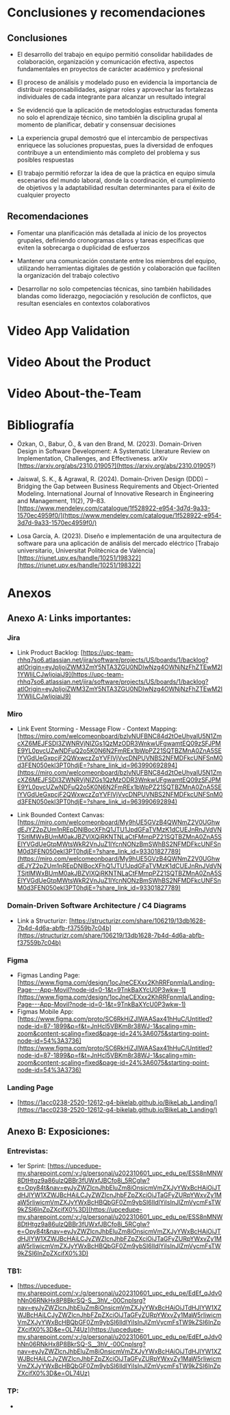 # Conclusiones y recomendaciones
##  Conclusiones

- El desarrollo del trabajo en equipo permitió consolidar habilidades de colaboración, organización y comunicación efectiva, aspectos fundamentales en proyectos de carácter académico y profesional
  
- El proceso de análisis y modelado puso en evidencia la importancia de distribuir responsabilidades, asignar roles y aprovechar las fortalezas individuales de cada integrante para alcanzar un resultado integral
  
- Se evidenció que la aplicación de metodologías estructuradas fomenta no solo el aprendizaje técnico, sino también la disciplina grupal al momento de planificar, debatir y consensuar decisiones

- La experiencia grupal demostró que el intercambio de perspectivas enriquece las soluciones propuestas, pues la diversidad de enfoques contribuye a un entendimiento más completo del problema y sus posibles respuestas

- El trabajo permitió reforzar la idea de que la práctica en equipo simula escenarios del mundo laboral, donde la coordinación, el cumplimiento de objetivos y la adaptabilidad resultan determinantes para el éxito de cualquier proyecto

##  Recomendaciones

- Fomentar una planificación más detallada al inicio de los proyectos grupales, definiendo cronogramas claros y tareas específicas que eviten la sobrecarga o duplicidad de esfuerzos
  
- Mantener una comunicación constante entre los miembros del equipo, utilizando herramientas digitales de gestión y colaboración que faciliten la organización del trabajo colectivo
  
- Desarrollar no solo competencias técnicas, sino también habilidades blandas como liderazgo, negociación y resolución de conflictos, que resultan esenciales en contextos colaborativos
  
# Video App Validation

# Video About the Product

# Video About-the-Team

# Bibliografía
- Özkan, O., Babur, Ö., & van den Brand, M. (2023). Domain-Driven Design in Software Development: A Systematic Literature Review on Implementation, Challenges, and Effectiveness. arXiv [https://arxiv.org/abs/2310.01905?](https://arxiv.org/abs/2310.01905?)
  
- Jaiswal, S. K., & Agrawal, R. (2024). Domain-Driven Design (DDD) – Bridging the Gap between Business Requirements and Object-Oriented Modeling. International Journal of Innovative Research in Engineering and Management, 11(2), 79–83. [https://www.mendeley.com/catalogue/1f528922-e954-3d7d-9a33-1570ec4959f0/](https://www.mendeley.com/catalogue/1f528922-e954-3d7d-9a33-1570ec4959f0/)
  
- Losa García, A. (2023). Diseño e implementación de una arquitectura de software para una aplicación de análisis del mercado eléctrico [Trabajo universitario, Universitat Politècnica de València] [https://riunet.upv.es/handle/10251/198322](https://riunet.upv.es/handle/10251/198322)
  
# Anexos

## Anexo A: Links importantes:
### Jira
- Link Product Backlog:
[https://upc-team-rhhq7so6.atlassian.net/jira/software/projects/US/boards/1/backlog?atlOrigin=eyJpIjoiZWM3ZmY5NTA3ZGU0NDIwNzg4OWNjNzFhZTEwM2I1YWIiLCJwIjoiaiJ9](https://upc-team-rhhq7so6.atlassian.net/jira/software/projects/US/boards/1/backlog?atlOrigin=eyJpIjoiZWM3ZmY5NTA3ZGU0NDIwNzg4OWNjNzFhZTEwM2I1YWIiLCJwIjoiaiJ9)
### Miro
- Link Event Storming - Message Flow - Context Mapping: [https://miro.com/welcomeonboard/bzlvNUFBNC84d2tOeUhyalU5N1ZmcXZ6MEJFSDI3ZWNRVjNIZGs1QzMzODR3WnkwUFgwamtEQ09zSFJPME9YL0pvcUZwNDFuQ2o5K0N6N2FmREx1bWpPZ21SQTBZMnA0ZnA5SElYVGdUeGxpcjF2QWxwczZqYVFlVjVvcDNPUVNBS2NFMDFkcUNFSnM0d3FEN050ekl3PT0hdjE=?share_link_id=963990692894](https://miro.com/welcomeonboard/bzlvNUFBNC84d2tOeUhyalU5N1ZmcXZ6MEJFSDI3ZWNRVjNIZGs1QzMzODR3WnkwUFgwamtEQ09zSFJPME9YL0pvcUZwNDFuQ2o5K0N6N2FmREx1bWpPZ21SQTBZMnA0ZnA5SElYVGdUeGxpcjF2QWxwczZqYVFlVjVvcDNPUVNBS2NFMDFkcUNFSnM0d3FEN050ekl3PT0hdjE=?share_link_id=963990692894)

- Link Bounded Context Canvas: [https://miro.com/welcomeonboard/My9hUE5GVzB4QWNmZ2V0UGhwdEJYZ2pZUm1nREpDNlBocXFhQ1JTU1JpdGFaTVMzK1dCUEJnRnJVdVNTSitIMWxBUmM0akJBZVlXQjRKNTNLaCtFMmpPZ21SQTBZMnA0ZnA5SElYVGdUeGtpMWtsWkR2VnJuZ1lYcnNONzBmSWhBS2NFMDFkcUNFSnM0d3FEN050ekl3PT0hdjE=?share_link_id=93301827789](https://miro.com/welcomeonboard/My9hUE5GVzB4QWNmZ2V0UGhwdEJYZ2pZUm1nREpDNlBocXFhQ1JTU1JpdGFaTVMzK1dCUEJnRnJVdVNTSitIMWxBUmM0akJBZVlXQjRKNTNLaCtFMmpPZ21SQTBZMnA0ZnA5SElYVGdUeGtpMWtsWkR2VnJuZ1lYcnNONzBmSWhBS2NFMDFkcUNFSnM0d3FEN050ekl3PT0hdjE=?share_link_id=93301827789)

### Domain-Driven Software Architecture / C4 Diagrams
- Link a Structurizr: [https://structurizr.com/share/106219/13db1628-7b4d-4d6a-abfb-f37559b7c04b](https://structurizr.com/share/106219/13db1628-7b4d-4d6a-abfb-f37559b7c04b)

### Figma
- Figmas Landing Page: [https://www.figma.com/design/1ocJneCEXxx2KhRRFpnmIa/Landing-Page---App-Movil?node-id=0-1&t=9TnkBaXYcU0P3wkw-1](https://www.figma.com/design/1ocJneCEXxx2KhRRFpnmIa/Landing-Page---App-Movil?node-id=0-1&t=9TnkBaXYcU0P3wkw-1)
- Figmas Mobile App: [https://www.figma.com/proto/SC6RkHiZJlWAASax41hHuC/Untitled?node-id=87-1899&p=f&t=JnHcl5VBKm8r38WJ-1&scaling=min-zoom&content-scaling=fixed&page-id=24%3A6075&starting-point-node-id=54%3A3736](https://www.figma.com/proto/SC6RkHiZJlWAASax41hHuC/Untitled?node-id=87-1899&p=f&t=JnHcl5VBKm8r38WJ-1&scaling=min-zoom&content-scaling=fixed&page-id=24%3A6075&starting-point-node-id=54%3A3736)

### Landing Page
- [https://1acc0238-2520-12612-g4-bikelab.github.io/BikeLab_Landing/](https://1acc0238-2520-12612-g4-bikelab.github.io/BikeLab_Landing/)

## Anexo B: Exposiciones:

### Entrevistas:
- 1er Sprint: [https://upcedupe-my.sharepoint.com/:v:/g/personal/u202310601_upc_edu_pe/ESS8nMNW8DtHtgz9a86ulzQBBr3fUWxfJBCfo8i_5RCgIw?e=Opy84t&nav=eyJyZWZlcnJhbEluZm8iOnsicmVmZXJyYWxBcHAiOiJTdHJlYW1XZWJBcHAiLCJyZWZlcnJhbFZpZXciOiJTaGFyZURpYWxvZy1MaW5rIiwicmVmZXJyYWxBcHBQbGF0Zm9ybSI6IldlYiIsInJlZmVycmFsTW9kZSI6InZpZXcifX0%3D](https://upcedupe-my.sharepoint.com/:v:/g/personal/u202310601_upc_edu_pe/ESS8nMNW8DtHtgz9a86ulzQBBr3fUWxfJBCfo8i_5RCgIw?e=Opy84t&nav=eyJyZWZlcnJhbEluZm8iOnsicmVmZXJyYWxBcHAiOiJTdHJlYW1XZWJBcHAiLCJyZWZlcnJhbFZpZXciOiJTaGFyZURpYWxvZy1MaW5rIiwicmVmZXJyYWxBcHBQbGF0Zm9ybSI6IldlYiIsInJlZmVycmFsTW9kZSI6InZpZXcifX0%3D)

### TB1:
- [https://upcedupe-my.sharepoint.com/:v:/g/personal/u202310601_upc_edu_pe/EdEf_qJdv0hNn06RNkHx8P8BkrSQ-S__3hV_-00CnpIsrg?nav=eyJyZWZlcnJhbEluZm8iOnsicmVmZXJyYWxBcHAiOiJTdHJlYW1XZWJBcHAiLCJyZWZlcnJhbFZpZXciOiJTaGFyZURpYWxvZy1MaW5rIiwicmVmZXJyYWxBcHBQbGF0Zm9ybSI6IldlYiIsInJlZmVycmFsTW9kZSI6InZpZXcifX0%3D&e=OL74Uz](https://upcedupe-my.sharepoint.com/:v:/g/personal/u202310601_upc_edu_pe/EdEf_qJdv0hNn06RNkHx8P8BkrSQ-S__3hV_-00CnpIsrg?nav=eyJyZWZlcnJhbEluZm8iOnsicmVmZXJyYWxBcHAiOiJTdHJlYW1XZWJBcHAiLCJyZWZlcnJhbFZpZXciOiJTaGFyZURpYWxvZy1MaW5rIiwicmVmZXJyYWxBcHBQbGF0Zm9ybSI6IldlYiIsInJlZmVycmFsTW9kZSI6InZpZXcifX0%3D&e=OL74Uz)

### TP:
- 
